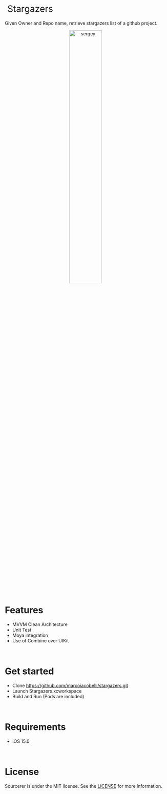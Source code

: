 <h1 style="font-weight:normal">
  &nbsp;Stargazers&nbsp;
</h1>

Given Owner and Repo name, retrieve stargazers list of a github project.
<br>

<p align="center">
  <img alt="sergey" style="width:45%"src="https://icon-library.com/images/github-icon-white/github-icon-white-6.jpg">
</p>

Features
========
* MVVM Clean Architecture
* Unit Test
* Moya integration
* Use of Combine over UIKit

<br>

Get started
===========
* Clone https://github.com/marcoiacobelli/stargazers.git
* Launch Stargazers.xcworkspace
* Build and Run (Pods are included)

<br>

Requirements
===========
* iOS 15.0

<br>

License
=======
Sourcerer is under the MIT license. See the [LICENSE](https://github.com/sourcerer-io/sourcerer-app/blob/develop/LICENSE.md) for more information.